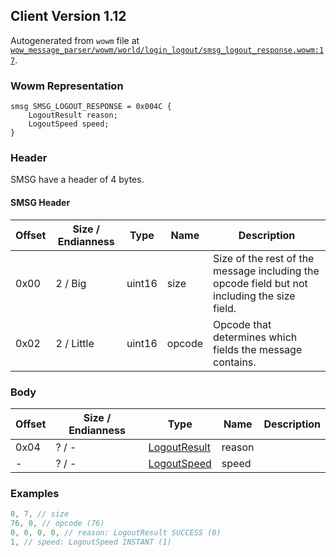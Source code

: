 ## Client Version 1.12

Autogenerated from `wowm` file at [`wow_message_parser/wowm/world/login_logout/smsg_logout_response.wowm:17`](https://github.com/gtker/wow_messages/tree/main/wow_message_parser/wowm/world/login_logout/smsg_logout_response.wowm#L17).

### Wowm Representation
```rust,ignore
smsg SMSG_LOGOUT_RESPONSE = 0x004C {
    LogoutResult reason;
    LogoutSpeed speed;
}
```
### Header
SMSG have a header of 4 bytes.

#### SMSG Header
| Offset | Size / Endianness | Type   | Name   | Description |
| ------ | ----------------- | ------ | ------ | ----------- |
| 0x00   | 2 / Big           | uint16 | size   | Size of the rest of the message including the opcode field but not including the size field.|
| 0x02   | 2 / Little        | uint16 | opcode | Opcode that determines which fields the message contains.|
### Body
| Offset | Size / Endianness | Type | Name | Description |
| ------ | ----------------- | ---- | ---- | ----------- |
| 0x04 | ? / - | [LogoutResult](logoutresult.md) | reason |  |
| - | ? / - | [LogoutSpeed](logoutspeed.md) | speed |  |
### Examples
```c
0, 7, // size
76, 0, // opcode (76)
0, 0, 0, 0, // reason: LogoutResult SUCCESS (0)
1, // speed: LogoutSpeed INSTANT (1)
```
